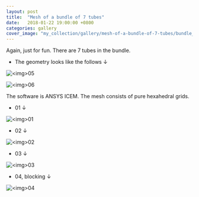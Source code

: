 ```yaml
---
layout: post
title:  "Mesh of a bundle of 7 tubes"
date:   2018-01-22 19:00:00 +0800
categories: gallery
cover_image: "my_collection/gallery/mesh-of-a-bundle-of-7-tubes/bundle_01.png"
---
```


Again, just for fun. There are 7 tubes in the bundle.

* The geometry looks like the follows &darr;

<p><img src="{{site.baseurl}}/my_collection/gallery/mesh-of-a-bundle-of-7-tubes/bundle_05.png" alt="<img>05"></p>

<p><img src="{{site.baseurl}}/my_collection/gallery/mesh-of-a-bundle-of-7-tubes/bundle_06.png" alt="<img>06"></p>

The software is ANSYS ICEM. The mesh consists of pure hexahedral grids.

* 01 &darr;

<p><img src="{{site.baseurl}}/my_collection/gallery/mesh-of-a-bundle-of-7-tubes/bundle_01.png" alt="<img>01"></p>

* 02 &darr;

<p><img src="{{site.baseurl}}/my_collection/gallery/mesh-of-a-bundle-of-7-tubes/bundle_02.png" alt="<img>02"></p>

* 03 &darr;

<p><img src="{{site.baseurl}}/my_collection/gallery/mesh-of-a-bundle-of-7-tubes/bundle_03.png" alt="<img>03"></p>

* 04, blocking &darr;

<p><img src="{{site.baseurl}}/my_collection/gallery/mesh-of-a-bundle-of-7-tubes/bundle_04.png" alt="<img>04"></p>



